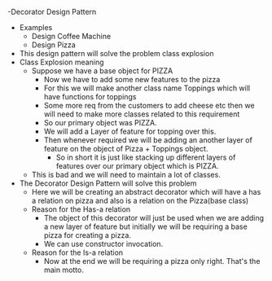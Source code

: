 -Decorator Design Pattern 
- Examples
    - Design Coffee Machine
    - Design Pizza
- This design pattern will solve the problem class explosion
- Class Explosion meaning
    - Suppose we have a base object for PIZZA
        - Now we have to add some new features to the pizza
        - For this we will make another class name Toppings which will have functions for toppings
        - Some more req from the customers to add cheese etc then we will need to make more classes related to this requirement
        - So our primary object was PIZZA.
        - We will add a Layer of feature for topping over this.
        - Then whenever required we will be adding an another layer of feature on the object of Pizza + Toppings object.
            - So in short it is just like stacking up different layers of features over our primary object which is PIZZA.
    - This is bad and we will need to maintain a lot of classes.
- The Decorator Design Pattern will solve this problem
    - Here we will be creating an abstract decorator which will have a has a relation on pizza and also is a relation on the Pizza(base class)
    - Reason for the Has-a relation
        - The object of this decorator will just be used when we are adding a new layer of feature but initially we will be requiring a base pizza for creating a pizza.
        - We can use constructor invocation.
    - Reason for the Is-a relation
        - Now at the end we will be requiring a pizza only right. That's the main motto.